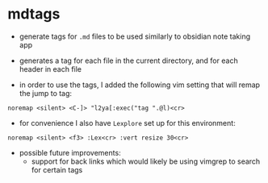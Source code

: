 

# mdtags

+ generate tags for `.md` files to be used similarly to obsidian note taking
  app

+ generates a tag for each file in the current directory, and for each header
  in each file

+ in order to use the tags, I added the following vim setting that will remap
  the jump to tag:

```
noremap <silent> <C-]> "l2ya[:exec("tag ".@l)<cr>
```

+ for convenience I also have `Lexplore` set up for this environment:

```
noremap <silent> <f3> :Lex<cr> :vert resize 30<cr>
```

+ possible future improvements:
  - support for back links which would likely be using vimgrep to search for
    certain tags

